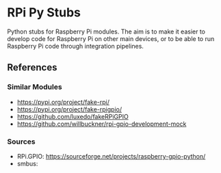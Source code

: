 # RPi Py Stubs

Python stubs for Raspberry Pi modules. The aim is to make it easier to develop code for Raspberry Pi on other main devices, or to be able to run Raspberry Pi code through integration pipelines.

## References

### Similar Modules

- https://pypi.org/project/fake-rpi/
- https://pypi.org/project/fake-rpigpio/
- https://github.com/luxedo/fakeRPiGPIO
- https://github.com/willbuckner/rpi-gpio-development-mock

### Sources

- RPi.GPIO: https://sourceforge.net/projects/raspberry-gpio-python/
- smbus:
